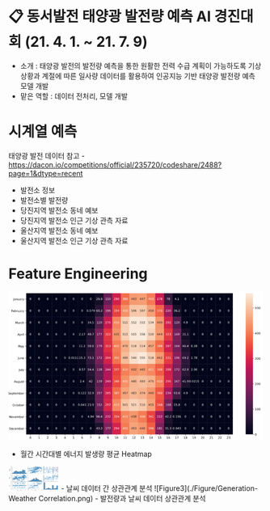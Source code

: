 # 📋 동서발전 태양광 발전량 예측 AI 경진대회  (21. 4. 1. ~ 21. 7. 9)
- 소개 : 태양광 발전의 발전량 예측을 통한 원활한 전력 수급 계획이 가능하도록 기상 상황과 계절에 따른 일사량 데이터를 활용하여 인공지능 기반 태양광 발전량 예측 모델 개발
- 맡은 역할 : 데이터 전처리, 모델 개발

# 시계열 예측

태양광 발전 데이터
참고 - https://dacon.io/competitions/official/235720/codeshare/2488?page=1&dtype=recent
- 발전소 정보
- 발전소별 발전량
- 당진지역 발전소 동네 예보
- 당진지역 발전소 인근 기상 관측 자료
- 울산지역 발전소 동네 예보
- 울산지역 발전소 인근 기상 관측 자료

# Feature Engineering
![Figure1](./Figure/Heatmap.png)
- 월간 시간대별 에너지 발생량 평균 Heatmap
<img src="./Figure/Weather Correlation.png" width="100px" height="50px" title="Figure2"/>
- 날씨 데이터 간 상관관계 분석
![Figure3](./Figure/Generation-Weather Correlation.png)
- 발전량과 날씨 데이터 상관관계 분석
